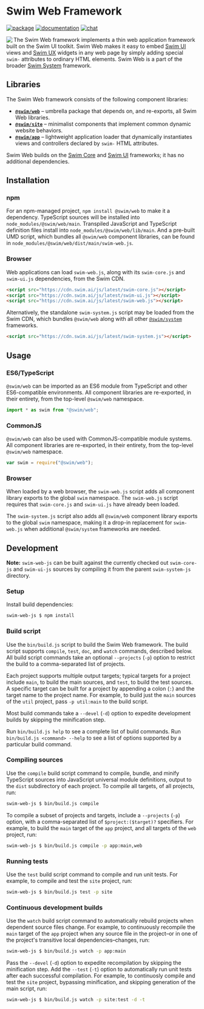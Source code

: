 # Swim Web Framework

[![package](https://img.shields.io/npm/v/@swim/web.svg)](https://www.npmjs.com/package/@swim/web)
[![documentation](https://img.shields.io/badge/doc-TypeDoc-blue.svg)](http://docs.swim.ai/js/latest/modules/_swim_web.html)
[![chat](https://img.shields.io/badge/chat-Gitter-green.svg)](https://gitter.im/swimos/community)

<a href="https://developer.swim.ai"><img src="https://cdn.swim.ai/images/marlin-blue.svg" align="left"></a>

The Swim Web framework implements a thin web application framework built on the
Swim UI toolkit.  Swim Web makes it easy to embed [Swim UI](https://www.npmjs.com/package/@swim/ui)
views and [Swim UX](https://www.npmjs.com/package/@swim/ux) widgets in any
web page by simply adding special `swim-` attributes to ordinary HTML elements.
Swim Web is a part of the broader [Swim System](https://www.npmjs.com/package/@swim/system)
framework.

## Libraries

The Swim Web framework consists of the following component libraries:

- [**`@swim/web`**](@swim/web) –
  umbrella package that depends on, and re-exports, all Swim Web libraries.
- [**`@swim/site`**](@swim/site) –
  minimalist components that implement common dynamic website behaviors.
- [**`@swim/app`**](@swim/app) –
  lightweight application loader that dynamically instantiates views and
  controllers declared by `swim-` HTML attributes.

Swim Web builds on the [Swim Core](https://www.npmjs.com/package/@swim/core)
and [Swim UI](https://www.npmjs.com/package/@swim/core) frameworks; it has no
additional dependencies.

## Installation

### npm

For an npm-managed project, `npm install @swim/web` to make it a dependency.
TypeScript sources will be installed into `node_modules/@swim/web/main`.
Transpiled JavaScript and TypeScript definition files install into
`node_modules/@swim/web/lib/main`.  And a pre-built UMD script, which
bundles all `@swim/web` component libraries, can be found in
`node_modules/@swim/web/dist/main/swim-web.js`.

### Browser

Web applications can load `swim-web.js`, along with its `swim-core.js` and
`swim-ui.js` dependencies, from the Swim CDN.

```html
<script src="https://cdn.swim.ai/js/latest/swim-core.js"></script>
<script src="https://cdn.swim.ai/js/latest/swim-ui.js"></script>
<script src="https://cdn.swim.ai/js/latest/swim-web.js"></script>
```

Alternatively, the standalone `swim-system.js` script may be loaded
from the Swim CDN, which bundles `@swim/web` along with all other
[`@swim/system`](https://www.npmjs.com/package/@swim/system) frameworks.

```html
<script src="https://cdn.swim.ai/js/latest/swim-system.js"></script>
```

## Usage

### ES6/TypeScript

`@swim/web` can be imported as an ES6 module from TypeScript and other
ES6-compatible environments.  All component libraries are re-exported,
in their entirety, from the top-level `@swim/web` namespace.

```typescript
import * as swim from "@swim/web";
```

### CommonJS

`@swim/web` can also be used with CommonJS-compatible module systems.
All component libraries are re-exported, in their entirety, from the
top-level `@swim/web` namespace.

```javascript
var swim = require("@swim/web");
```

### Browser

When loaded by a web browser, the `swim-web.js` script adds all component
library exports to the global `swim` namespace.  The `swim-web.js` script
requires that `swim-core.js` and `swim-ui.js` have already been loaded.

The `swim-system.js` script also adds all `@swim/web` component library
exports to the global `swim` namespace, making it a drop-in replacement
for `swim-web.js` when additional `@swim/system` frameworks are needed.

## Development

**Note:**
`swim-web-js` can be built against the currently checked out `swim-core-js` and
`swim-ui-js` sources by compiling it from the parent `swim-system-js` directory.

### Setup

Install build dependencies:

```sh
swim-web-js $ npm install
```

### Build script

Use the `bin/build.js` script to build the Swim Web framework.
The build script supports `compile`, `test`, `doc`, and `watch` commands,
described below.  All build script commands take an optional `--projects`
(`-p`) option to restrict the build to a comma-separated list of projects.

Each project supports multiple output targets; typical targets for a project
include `main`, to build the main sources, and `test`, to build the test
sources.  A specific target can be built for a project by appending a colon
(`:`) and the target name to the project name.  For example, to build just the
`main` sources of the `util` project, pass `-p util:main` to the build script.

Most build commands take a `--devel` (`-d`) option to expedite development
builds by skipping the minification step.

Run `bin/build.js help` to see a complete list of build commands.  Run
`bin/build.js <command> --help` to see a list of options supported by a
particular build command.

### Compiling sources

Use the `compile` build script command to compile, bundle, and minify
TypeScript sources into JavaScript universal module definitions, output
to the `dist` subdirectory of each project.  To compile all targets,
of all projects, run:

```sh
swim-web-js $ bin/build.js compile
```

To compile a subset of projects and targets, include a `--projects` (`-p`)
option, with a comma-separated list of `$project:($target)?` specifiers.
For example, to build the `main` target of the `app` project, and all
targets of the `web` project, run:

```sh
swim-web-js $ bin/build.js compile -p app:main,web
```

### Running tests

Use the `test` build script command to compile and run unit tests.
For example, to compile and test the `site` project, run:

```sh
swim-web-js $ bin/build.js test -p site
```

### Continuous development builds

Use the `watch` build script command to automatically rebuild projects when
dependent source files change.  For example, to continuously recompile the
`main` target of the `app` project when any source file in the project–or
in one of the project's transitive local dependencies–changes, run:

```sh
swim-web-js $ bin/build.js watch -p app:main
```

Pass the `--devel` (`-d`) option to expedite recompilation by skipping the
minification step.  Add the `--test` (`-t`) option to automatically run unit
tests after each successful compilation.  For example, to continuosly compile
and test the `site` project, bypassing minification, and skipping generation
of the main script, run:

```sh
swim-web-js $ bin/build.js watch -p site:test -d -t
```
